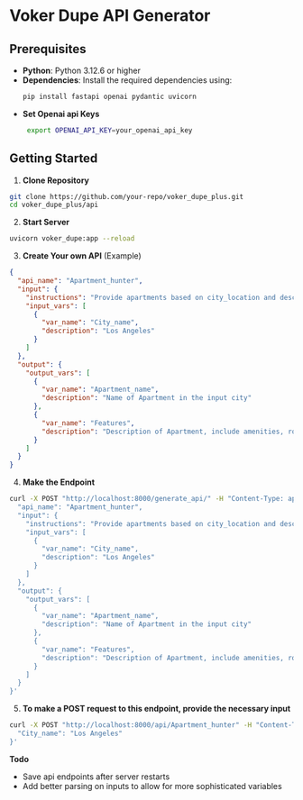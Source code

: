 # Voker Dupe API Generator

## Prerequisites

- **Python**: Python 3.12.6 or higher
- **Dependencies**: Install the required dependencies using:
  ```bash
  pip install fastapi openai pydantic uvicorn
  ```
- **Set Openai api Keys**
  ```bash
   export OPENAI_API_KEY=your_openai_api_key
  ```

## Getting Started
1. **Clone Repository**
```bash
git clone https://github.com/your-repo/voker_dupe_plus.git
cd voker_dupe_plus/api
```
2. **Start Server**
```bash
uvicorn voker_dupe:app --reload
```
3. **Create Your own API** (Example)
```json
{
  "api_name": "Apartment_hunter",
  "input": {
    "instructions": "Provide apartments based on city_location and describe features.",
    "input_vars": [
      {
        "var_name": "City_name",
        "description": "Los Angeles"
      }
    ]
  },
  "output": {
    "output_vars": [
      {
        "var_name": "Apartment_name",
        "description": "Name of Apartment in the input city"
      },
      {
        "var_name": "Features",
        "description": "Description of Apartment, include amenities, room sizes, etc"
      }
    ]
  }
}
```
4. **Make the Endpoint**
```bash
curl -X POST "http://localhost:8000/generate_api/" -H "Content-Type: application/json" -d '{
  "api_name": "Apartment_hunter",
  "input": {
    "instructions": "Provide apartments based on city_location and describe features.",
    "input_vars": [
      {
        "var_name": "City_name",
        "description": "Los Angeles"
      }
    ]
  },
  "output": {
    "output_vars": [
      {
        "var_name": "Apartment_name",
        "description": "Name of Apartment in the input city"
      },
      {
        "var_name": "Features",
        "description": "Description of Apartment, include amenities, room sizes, etc"
      }
    ]
  }
}'
```
5. **To make a POST request to this endpoint, provide the necessary input**
```bash
curl -X POST "http://localhost:8000/api/Apartment_hunter" -H "Content-Type: application/json" -d '{
  "City_name": "Los Angeles"
}'
```

**Todo**
- Save api endpoints after server restarts
- Add better parsing on inputs to allow for more sophisticated variables   